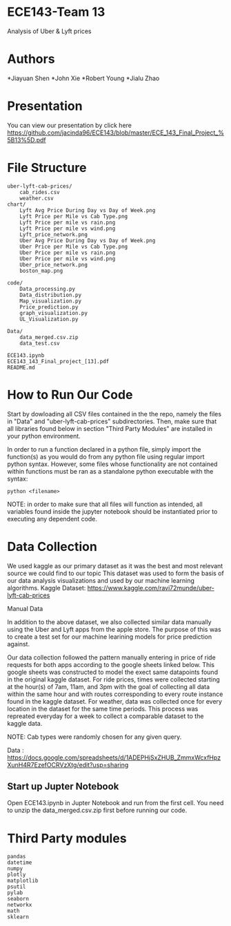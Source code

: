# ECE143-Team 13
Analysis of Uber &amp; Lyft prices

# Authors
*Jiayuan Shen
*John Xie
*Robert Young
*Jialu Zhao

# Presentation
You can view our presentation by click here https://github.com/jacinda96/ECE143/blob/master/ECE_143_Final_Project_%5B13%5D.pdf

# File Structure
```
uber-lyft-cab-prices/
    cab_rides.csv
    weather.csv
chart/
    Lyft Avg Price During Day vs Day of Week.png
    Lyft Price per Mile vs Cab Type.png
    Lyft Price per mile vs rain.png
    Lyft Price per mile vs wind.png
    Lyft_price_network.png
    Uber Avg Price During Day vs Day of Week.png
    Uber Price per Mile vs Cab Type.png
    Uber Price per mile vs rain.png
    Uber Price per mile vs wind.png
    Uber_price_network.png
    boston_map.png

code/
    Data_processing.py
    Data_distribution.py
    Map_visualization.py
    Price_prediction.py
    graph_visualization.py
    UL_Visualization.py
    
Data/
    data_merged.csv.zip
    data_test.csv

ECE143.ipynb
ECE143_143_Final_project_[13].pdf
README.md
```

# How to Run Our Code
Start by dowloading all CSV files contained in the the repo, namely the files in "Data" and "uber-lyft-cab-prices" subdirectories.
Then, make sure that all libraries found below in section "Third Party Modules" are installed in your python environment.

In order to run a function declared in a python file, simply import the function(s) as you would do from any 
python file using regular import python syntax. However, some files whose functionality are not contained within functions
must be ran as a standalone python executable with the syntax:
```
python <filename>
```
NOTE: in order to make sure that all files will function as intended, all variables found inside the jupyter notebook should be 
instantiated prior to executing any dependent code.

# Data Collection

We used kaggle as our primary dataset as it was the best and most relevant source we could find to our topic
This dataset was used to form the basis of our data analysis visualizations and used by our machine learning 
algorithms.
Kaggle Dataset: https://www.kaggle.com/ravi72munde/uber-lyft-cab-prices

Manual Data

In addition to the above dataset, we also collected similar data manually using the Uber and Lyft apps from the apple store.
The purpose of this was to create a test set for our machine learining models for price prediction against.

Our data collection followed the pattern manually entering in price of ride requests for both apps 
according to the google sheets linked below. This google sheets was constructed to model the exect
same datapoints found in the original kaggle dataset. For ride prices, times were collected starting at the hour(s)
of 7am, 11am, and 3pm with the goal of collecting all data within the same hour and with routes corresponding to every route instance found in the kaggle dataset. For weather, data was collected once for every location in the dataset for the same time periods. This process was repreated everyday for a week to collect a comparable dataset to the kaggle data.

NOTE: Cab types were randomly chosen for any given query.

Data : https://docs.google.com/spreadsheets/d/1ADEPHjSxZHUB_ZmmxWcxfHpzXunH4R7EzefOCRVzXtg/edit?usp=sharing

## Start up Jupter Notebook
Open ECE143.ipynb in Jupter Notebook and run from the first cell. 
You need to unzip the data_merged.csv.zip first before running our code.

# Third Party modules
```
pandas
datetime
numpy
plotly
matplotlib
psutil
pylab
seaborn
networkx
math
sklearn
```

